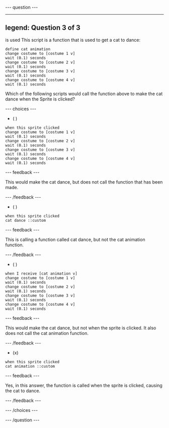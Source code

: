 
--- question ---

---
legend: Question 3 of 3
---

is used  This script is a function that is used to get a cat to dance:

```blocks3
define cat animation
change costume to [costume 1 v]
wait (0.1) seconds
change costume to [costume 2 v]
wait (0.1) seconds
change costume to [costume 3 v]
wait (0.1) seconds
change costume to [costume 4 v]
wait (0.1) seconds
```

Which of the following scripts would call the function above to make the cat dance when the Sprite is clicked?

--- choices ---

- ( ) 

```blocks3
when this sprite clicked
change costume to [costume 1 v]
wait (0.1) seconds
change costume to [costume 2 v]
wait (0.1) seconds
change costume to [costume 3 v]
wait (0.1) seconds
change costume to [costume 4 v]
wait (0.1) seconds
```

  --- feedback ---

  This would make the cat dance, but does not call the function that has been made.

  --- /feedback ---

- ( ) 

```blocks3
when this sprite clicked
cat dance ::custom
```

  --- feedback ---

  This is calling a function called cat dance, but not the cat animation function.

  --- /feedback ---

- ( ) 

```blocks3
when I receive [cat animation v]
change costume to [costume 1 v]
wait (0.1) seconds
change costume to [costume 2 v]
wait (0.1) seconds
change costume to [costume 3 v]
wait (0.1) seconds
change costume to [costume 4 v]
wait (0.1) seconds
```

  --- feedback ---

  This would make the cat dance, but not when the sprite is clicked. It also does not call the cat animation function.

  --- /feedback ---

- (x)

```blocks3
when this sprite clicked
cat animation ::custom
```

  --- feedback ---

Yes, in this answer, the function is called when the sprite is clicked, causing the cat to dance.

  --- /feedback ---

--- /choices ---

--- /question ---
